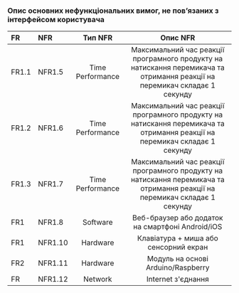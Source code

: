 ### Опис основних нефункціональних вимог, не пов’язаних з інтерфейсом користувача
|FR|NFR|Тип NFR|Опис NFR|
|:-|:-|:-:|:-:|
|FR1.1|NFR1.5|Time Performance|Максимальний час реакції програмного продукту на натискання перемикача та отримання реакції на перемикач складає 1 секунду|
|FR1.2|NFR1.6|Time Performance|Максимальний час реакції програмного продукту на натискання перемикача та отримання реакції на перемикач складає 1 секунду|
|FR1.3|NFR1.7|Time Performance|Максимальний час реакції програмного продукту на натискання перемикача та отримання реакції на перемикач складає 1 секунду|
|FR1|NFR1.8|Software|Веб-браузер або додаток на смартфоні Android/iOS|
|FR1|NFR1.10|Hardware|Клавіатура + миша або сенсорний екран|
|FR2|NFR1.11|Hardware|Модуль на основі Arduino/Raspberry|
|FR|NFR1.12|Network|Internet з'єднання|
